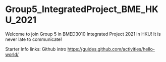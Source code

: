 # Group5_IntegratedProject_BME_HKU_2021
Welcome to join Group 5 in BMED3010 Integrated Project 2021 in HKU! It is never late to communicate!

Starter Info links: 
Github intro https://guides.github.com/activities/hello-world/
